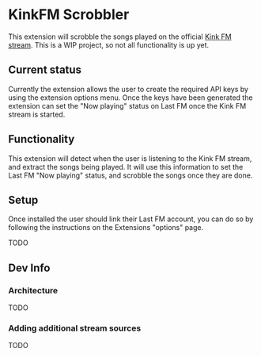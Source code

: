 # KinkFM Scrobbler
This extension will scrobble the songs played on the official [Kink FM stream](https://kink.nl/player?stream=stream.kink).
This is a WIP project, so not all functionality is up yet.

## Current status
Currently the extension allows the user to create the required API keys by using the extension options menu.
Once the keys have been generated the extension can set the "Now playing" status on Last FM once the Kink FM stream is started.

## Functionality
This extension will detect when the user is listening to the Kink FM stream, and extract the songs being played.
It will use this information to set the Last FM "Now playing" status, and scrobble the songs once they are done.

## Setup
Once installed the user should link their Last FM account, you can do so by following the instructions on the Extensions "options" page.

TODO

## Dev Info
### Architecture
TODO

### Adding additional stream sources
TODO